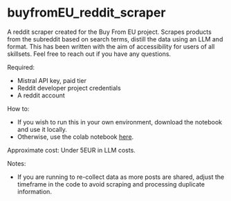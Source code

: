 # buyfromEU_reddit_scraper
A reddit scraper created for the Buy From EU project. 
Scrapes products from the subreddit based on search terms, distill the data using an LLM and format.
This has been written with the aim of accessibility for users of all skillsets. Feel free to reach out if you have any questions.

Required:

- Mistral API key, paid tier
- Reddit developer project credentials
- A reddit account

How to:

- If you wish to run this in your own environment, download the notebook and use it locally.
- Otherwise, use the colab notebook [here](https://colab.research.google.com/drive/1PFoK4InWpeM63f-yQ3isTfI5fr5Mta1q?usp=sharing).

Approximate cost: Under 5EUR in LLM costs.

Notes:
- If you are running to re-collect data as more posts are shared, adjust the timeframe in the code to avoid scraping and processing duplicate information.

